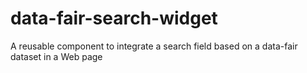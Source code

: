 # data-fair-search-widget
A reusable component to integrate a search field based on a data-fair dataset in a Web page
